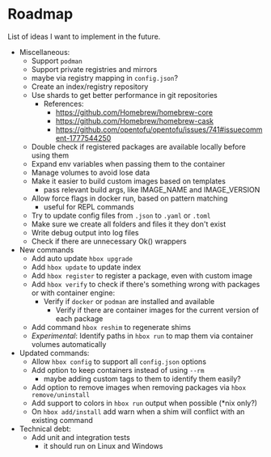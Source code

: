 # Roadmap

List of ideas I want to implement in the future.

- Miscellaneous:
  - Support `podman`
  - Support private registries and mirrors
   - maybe via registry mapping in `config.json`?
  - Create an index/registry repository
   - Use shards to get better performance in git repositories
     - References:
       - https://github.com/Homebrew/homebrew-core
       - https://github.com/Homebrew/homebrew-cask
       - https://github.com/opentofu/opentofu/issues/741#issuecomment-1777544250
   - Double check if registered packages are available locally before using them
   - Expand env variables when passing them to the container
   - Manage volumes to avoid lose data
   - Make it easier to build custom images based on templates
     - pass relevant build args, like IMAGE_NAME and IMAGE_VERSION
   - Allow force flags in docker run, based on pattern matching
     - useful for REPL commands
   - Try to update config files from `.json` to `.yaml` or `.toml`
   - Make sure we create all folders and files it they don't exist
   - Write debug output into log files
   - Check if there are unnecessary Ok() wrappers
- New commands
  - Add auto update `hbox upgrade`
  - Add `hbox update` to update index
  - Add `hbox register` to register a package, even with custom image
  - Add `hbox verify` to check if there's something wrong with packages or with container engine:
    - Verify if `docker` or `podman` are installed and available
      - Verify if there are container images for the current version of each package
  - Add command `hbox reshim` to regenerate shims
  - *Experimental*: Identify paths in `hbox run` to map them via container volumes automatically
- Updated commands:
  - Allow `hbox config` to support all `config.json` options
  - Add option to keep containers instead of using `--rm`
    - maybe adding custom tags to them to identify them easily?
  - Add option to remove images when removing packages via `hbox remove/uninstall`
  - Add support to colors in `hbox run` output when possible (*nix only?)
  - On `hbox add/install` add warn when a shim will conflict with an existing command
- Technical debt:
  - Add unit and integration tests
    - it should run on Linux and Windows 
